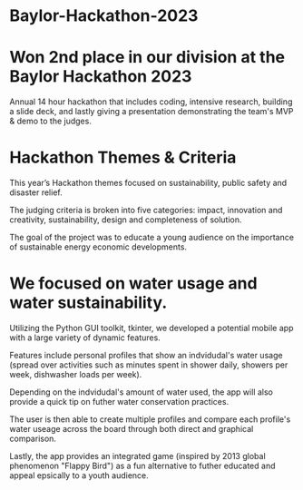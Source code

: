# Baylor-Hackathon-2023

# Won 2nd place in our division at the Baylor Hackathon 2023
Annual 14 hour hackathon that includes coding, intensive research, building a slide deck, and lastly giving a presentation demonstrating the team's MVP & demo to the judges.

# Hackathon Themes & Criteria
This year’s Hackathon themes focused on sustainability, public safety and disaster relief. 

The judging criteria is broken into five categories: impact, innovation and creativity, sustainability, design and completeness of solution.

The goal of the project was to educate a young audience on the importance of sustainable energy economic developments.

# We focused on water usage and water sustainability.
Utilizing the Python GUI toolkit, tkinter, we developed a potential mobile app with a large variety of dynamic features.

Features include personal profiles that show an indvidudal's water usage (spread over activities such as minutes spent in shower daily, showers per week, dishwasher loads per week).

Depending on the indvidudal's amount of water used, the app will also provide a quick tip on futher water conservation practices.

The user is then able to create multiple profiles and compare each profile's water useage across the board through both direct and graphical comparison.

Lastly, the app provides an integrated game (inspired by 2013 global phenomenon "Flappy Bird") as a fun alternative to futher educated and appeal epsically to a youth audience.

